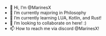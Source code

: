 - 👋 Hi, I’m @MarinesX
- 👀 I’m currently majoring in Philosophy
- 🌱 I’m currently learning LUA, Kotlin, and Rust!
- 💞️ I’m looking to collaborate on here! :)
- 📫 How to reach me via discord @MarinesX!

<!---
MarinesX/MarinesX is a ✨ special ✨ repository because its `README.md` (this file) appears on your GitHub profile.
You can click the Preview link to take a look at your changes.
--->
